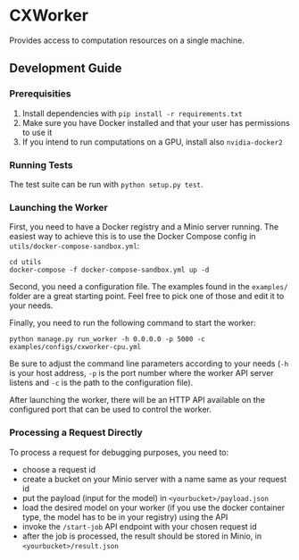 # CXWorker

Provides access to computation resources on a single machine.

## Development Guide

### Prerequisities

1. Install dependencies with `pip install -r requirements.txt`
2. Make sure you have Docker installed and that your user has permissions to use 
   it
3. If you intend to run computations on a GPU, install also `nvidia-docker2`

### Running Tests

The test suite can be run with `python setup.py test`.

### Launching the Worker

First, you need to have a Docker registry and a Minio server running. The 
easiest way to achieve this is to use the Docker Compose config in 
`utils/docker-compose-sandbox.yml`:

```
cd utils
docker-compose -f docker-compose-sandbox.yml up -d
```

Second, you need a configuration file. The examples found in the `examples/` 
folder are a great starting point. Feel free to pick one of those and edit it to 
your needs.

Finally, you need to run the following command to start the worker:

```
python manage.py run_worker -h 0.0.0.0 -p 5000 -c examples/configs/cxworker-cpu.yml
```

Be sure to adjust the command line parameters according to your needs (`-h` is 
your host address, `-p` is the port number where the worker API server listens 
and `-c` is the path to the configuration file).

After launching the worker, there will be an HTTP API available on the 
configured port that can be used to control the worker.

### Processing a Request Directly

To process a request for debugging purposes, you need to:

- choose a request id
- create a bucket on your Minio server with a name same as your request id
- put the payload (input for the model) in `<yourbucket>/payload.json`
- load the desired model on your worker (if you use the docker container type, 
  the model has to be in your registry) using the API
- invoke the `/start-job` API endpoint with your chosen request id
- after the job is processed, the result should be stored in Minio, in 
  `<yourbucket>/result.json`
